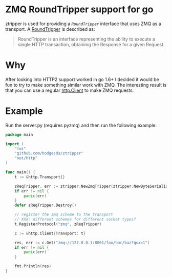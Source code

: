 # ZMQ RoundTripper support for go
ztripper is used for providing a *`RoundTripper`* interface that uses ZMQ as a transport. A [RoundTripper](https://golang.org/pkg/net/http/#RoundTripper) is described as:
>RoundTripper is an interface representing the ability to execute a single HTTP transaction, obtaining the Response for a given Request.

# Why
After looking into HTTP2 support worked in go 1.6+ I decided it would be fun to try to make something similar work with ZMQ. The interesting result is that you can use a regular [http.Client](https://golang.org/pkg/net/http/#Client) to make ZMQ requests. 

# Example
Run the server.py (requires pyzmq) and then run the following example:

```go
package main

import (
	"fmt"
	"github.com/hodgesds/ztripper"
	"net/http"
)

func main() {
	t := &http.Transport{}

	zReqTripper, err := ztripper.NewZmqTripper(ztripper.NewByteSerializer())
	if err != nil {
		panic(err)
	}
	defer zReqTripper.Destroy()

	// register the zmq scheme to the transport
	// XXX: different schemes for different socket types?
	t.RegisterProtocol("zmq", zReqTripper)

	c := &http.Client{Transport: t}

	res, err := c.Get("zmq://127.0.0.1:8001/foo/bar/baz?qux=1")
	if err != nil {
		panic(err)
	}

	fmt.Println(res)
}
```
